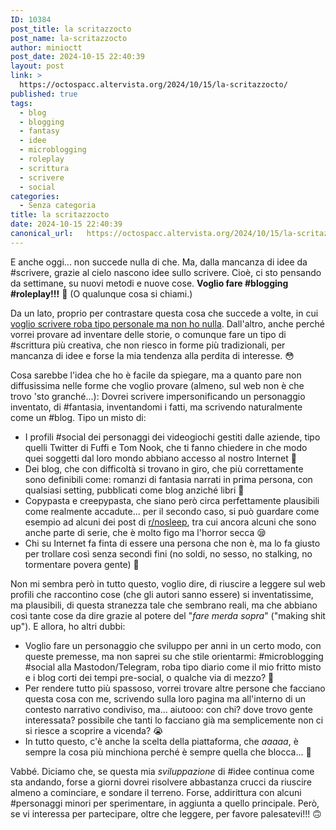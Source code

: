 ```yaml
---
ID: 10384
post_title: la scritazzocto
post_name: la-scritazzocto
author: minioctt
post_date: 2024-10-15 22:40:39
layout: post
link: >
  https://octospacc.altervista.org/2024/10/15/la-scritazzocto/
published: true
tags:
  - blog
  - blogging
  - fantasy
  - idee
  - microblogging
  - roleplay
  - scrittura
  - scrivere
  - social
categories:
  - Senza categoria
title: la scritazzocto
date: 2024-10-15 22:40:39
canonical_url:   https://octospacc.altervista.org/2024/10/15/la-scritazzocto/
---
```

<!-- wp:paragraph -->
<p>E anche oggi... non succede nulla di che. Ma, dalla mancanza di idee da #scrivere, grazie al cielo nascono idee sullo scrivere. Cioè, ci sto pensando da settimane, su nuovi metodi e nuove cose. <strong>Voglio fare #blogging #roleplay!!!</strong> 🤯️ (O qualunque cosa si chiami.)</p>
<!-- /wp:paragraph -->

<!-- wp:paragraph -->
<p>Da un lato, proprio per contrastare questa cosa che succede a volte, in cui <a href="2024/09/21/lo-slanciocto">voglio scrivere roba tipo personale ma non ho nulla</a>. Dall'altro, anche perché vorrei provare ad inventare delle storie, o comunque fare un tipo di #scrittura più creativa, che non riesco in forme più tradizionali, per mancanza di idee e forse la mia tendenza alla perdita di interesse. 😳️</p>
<!-- /wp:paragraph -->

<!-- wp:paragraph -->
<p>Cosa sarebbe l'idea che ho è facile da spiegare, ma a quanto pare non diffusissima nelle forme che voglio provare (almeno, sul web non è che trovo 'sto granché...): Dovrei scrivere impersonificando un personaggio inventato, di #fantasia, inventandomi i fatti, ma scrivendo naturalmente come un #blog. Tipo un misto di:</p>
<!-- /wp:paragraph -->

<!-- wp:list -->
<ul class="wp-block-list"><!-- wp:list-item -->
<li>I profili #social dei personaggi dei videogiochi gestiti dalle aziende, tipo quelli Twitter di Fuffi e Tom Nook, che ti fanno chiedere in che modo quei soggetti dal loro mondo abbiano accesso al nostro Internet 🤨️</li>
<!-- /wp:list-item -->

<!-- wp:list-item -->
<li>Dei blog, che con difficoltà si trovano in giro, che più correttamente sono definibili come: romanzi di fantasia narrati in prima persona, con qualsiasi setting, pubblicati come blog anziché libri 🧾️</li>
<!-- /wp:list-item -->

<!-- wp:list-item -->
<li>Copypasta e creepypasta, che siano però circa perfettamente plausibili come realmente accadute... per il secondo caso, si può guardare come esempio ad alcuni dei post di <a href="https://old.reddit.com/r/nosleep/">r/nosleep</a>, tra cui ancora alcuni che sono anche parte di serie, che è molto figo ma l'horror secca 😪️</li>
<!-- /wp:list-item -->

<!-- wp:list-item -->
<li>Chi su Internet fa finta di essere una persona che non è, ma lo fa giusto per trollare così senza secondi fini (no soldi, no sesso, no stalking, no tormentare povera gente) 🤠️</li>
<!-- /wp:list-item --></ul>
<!-- /wp:list -->

<!-- wp:paragraph -->
<p>Non mi sembra però in tutto questo, voglio dire, di riuscire a leggere sul web profili che raccontino cose (che gli autori sanno essere) si inventatissime, ma plausibili, di questa stranezza tale che sembrano reali, ma che abbiano così tante cose da dire grazie al potere del "<em>fare merda sopra</em>" ("making shit up"). E allora, ho altri dubbi:</p>
<!-- /wp:paragraph -->

<!-- wp:list -->
<ul class="wp-block-list"><!-- wp:list-item -->
<li>Voglio fare un personaggio che sviluppo per anni in un certo modo, con queste premesse, ma non saprei su che stile orientarmi: #microblogging #social alla Mastodon/Telegram, roba tipo diario come il mio fritto misto e i blog corti dei tempi pre-social, o qualche via di mezzo? 🎳️</li>
<!-- /wp:list-item -->

<!-- wp:list-item -->
<li>Per rendere tutto più spassoso, vorrei trovare altre persone che facciano questa cosa con me, scrivendo sulla loro pagina ma all'interno di un contesto narrativo condiviso, ma... aiutooo: con chi? dove trovo gente interessata? possibile che tanti lo facciano già ma semplicemente non ci si riesce a scoprire a vicenda? 😭️</li>
<!-- /wp:list-item -->

<!-- wp:list-item -->
<li>In tutto questo, c'è anche la scelta della piattaforma, che <em>aaaaa</em>, è sempre la cosa più minchiona perché è sempre quella che blocca... 🔏️</li>
<!-- /wp:list-item --></ul>
<!-- /wp:list -->

<!-- wp:paragraph -->
<p>Vabbé. Diciamo che, se questa mia <em>sviluppazione</em> di #idee continua come sta andando, forse a giorni dovrei risolvere abbastanza crucci da riuscire almeno a cominciare, e sondare il terreno. Forse, addirittura con alcuni #personaggi minori per sperimentare, in aggiunta a quello principale. Però, se vi interessa per partecipare, oltre che leggere, per favore palesatevi!!! 🙃️</p>
<!-- /wp:paragraph -->
